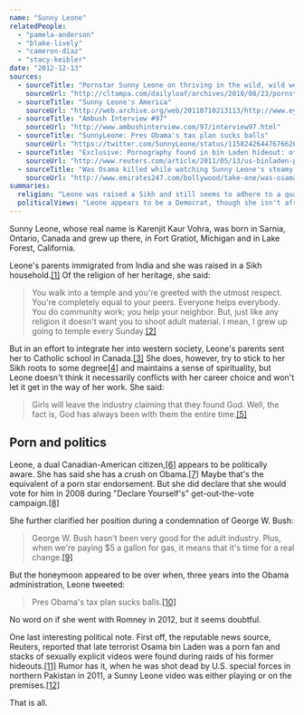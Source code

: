 ```yaml
---
name: "Sunny Leone"
relatedPeople:
  - "pamela-anderson"
  - "blake-lively"
  - "cameron-diaz"
  - "stacy-keibler"
date: "2012-12-13"
sources:
  - sourceTitle: "Pornstar Sunny Leone on thriving in the wild, wild west of the adult film industry"
    sourceUrl: "http://cltampa.com/dailyloaf/archives/2010/08/23/pornstar-sunny-leone-on-thriving-in-the-wild-wild-west-of-the-adult-industry-nsfw#.ULcCNYXJCBg"
  - sourceTitle: "Sunny Leone's America"
    sourceUrl: "http://web.archive.org/web/20110710213113/http://www.eyeweekly.com/scrollingeye/article/32910"
  - sourceTitle: "Ambush Interview #97"
    sourceUrl: "http://www.ambushinterview.com/97/interview97.html"
  - sourceTitle: "SunnyLeone: Pres Obama's tax plan sucks balls"
    sourceUrl: "https://twitter.com/SunnyLeone/status/115824264476766209"
  - sourceTitle: "Exclusive: Pornography found in bin Laden hideout: officials"
    sourceUrl: "http://www.reuters.com/article/2011/05/13/us-binladen-porn-idUSTRE74C4RK20110513"
  - sourceTitle: "Was Osama killed while watching Sunny Leone's steamy video?"
    sourceUrl: "http://www.emirates247.com/bollywood/take-one/was-osama-killed-while-watching-sunny-leone-s-steamy-video-2012-07-09-1.466473"
summaries:
  religion: "Leone was raised a Sikh and still seems to adhere to a qualified version of that faith."
  politicalViews: "Leone appears to be a Democrat, though she isn't afraid of criticizing Obama."
---
```


Sunny Leone, whose real name is Karenjit Kaur Vohra, was born in Sarnia, Ontario, Canada and grew up there, in Fort Gratiot, Michigan and in Lake Forest, California.

Leone's parents immigrated from India and she was raised in a Sikh household.<a class="source-citation" href="#http%3A%2F%2Fcltampa.com%2Fdailyloaf%2Farchives%2F2010%2F08%2F23%2Fpornstar-sunny-leone-on-thriving-in-the-wild-wild-west-of-the-adult-industry-nsfw%23.ULcCNYXJCBg" title="Pornstar Sunny Leone on thriving in the wild, wild west of the adult film industry">[1]</a> Of the religion of her heritage, she said:

>You walk into a temple and you're greeted with the utmost respect. You're completely equal to your peers. Everyone helps everybody. You do community work; you help your neighbor. But, just like any religion it doesn't want you to shoot adult material. I mean, I grew up going to temple every Sunday.<a class="source-citation" href="#http%3A%2F%2Fcltampa.com%2Fdailyloaf%2Farchives%2F2010%2F08%2F23%2Fpornstar-sunny-leone-on-thriving-in-the-wild-wild-west-of-the-adult-industry-nsfw%23.ULcCNYXJCBg" title="Pornstar Sunny Leone on thriving in the wild, wild west of the adult film industry">[2]</a>

But in an effort to integrate her into western society, Leone's parents sent her to Catholic school in Canada.<a class="source-citation" href="#http%3A%2F%2Fcltampa.com%2Fdailyloaf%2Farchives%2F2010%2F08%2F23%2Fpornstar-sunny-leone-on-thriving-in-the-wild-wild-west-of-the-adult-industry-nsfw%23.ULcCNYXJCBg" title="Pornstar Sunny Leone on thriving in the wild, wild west of the adult film industry">[3]</a> She does, however, try to stick to her Sikh roots to some degree<a class="source-citation" href="#http%3A%2F%2Fweb.archive.org%2Fweb%2F20110710213113%2Fhttp%3A%2F%2Fwww.eyeweekly.com%2Fscrollingeye%2Farticle%2F32910" title="Sunny Leone&apos;s America">[4]</a> and maintains a sense of spirituality, but Leone doesn't think it necessarily conflicts with her career choice and won't let it get in the way of her work. She said:

>Girls will leave the industry claiming that they found God. Well, the fact is, God has always been with them the entire time.<a class="source-citation" href="#http%3A%2F%2Fweb.archive.org%2Fweb%2F20110710213113%2Fhttp%3A%2F%2Fwww.eyeweekly.com%2Fscrollingeye%2Farticle%2F32910" title="Sunny Leone&apos;s America">[5]</a>

## 

## Porn and politics

Leone, a dual Canadian-American citizen,<a class="source-citation" href="#http%3A%2F%2Fwww.ambushinterview.com%2F97%2Finterview97.html" title="Ambush Interview #97">[6]</a> appears to be politically aware. She has said she has a crush on Obama.<a class="source-citation" href="#http%3A%2F%2Fweb.archive.org%2Fweb%2F20110710213113%2Fhttp%3A%2F%2Fwww.eyeweekly.com%2Fscrollingeye%2Farticle%2F32910" title="Sunny Leone&apos;s America">[7]</a> Maybe that's the equivalent of a porn star endorsement. But she did declare that she would vote for him in 2008 during "Declare Yourself's" get-out-the-vote campaign.<a class="source-citation" href="#http%3A%2F%2Fweb.archive.org%2Fweb%2F20110710213113%2Fhttp%3A%2F%2Fwww.eyeweekly.com%2Fscrollingeye%2Farticle%2F32910" title="Sunny Leone&apos;s America">[8]</a>

She further clarified her position during a condemnation of George W. Bush:

>George W. Bush hasn't been very good for the adult industry. Plus, when we're paying $5 a gallon for gas, it means that it's time for a real change.<a class="source-citation" href="#http%3A%2F%2Fweb.archive.org%2Fweb%2F20110710213113%2Fhttp%3A%2F%2Fwww.eyeweekly.com%2Fscrollingeye%2Farticle%2F32910" title="Sunny Leone&apos;s America">[9]</a>

But the honeymoon appeared to be over when, three years into the Obama administration, Leone tweeted:

>Pres Obama's tax plan sucks balls.<a class="source-citation" href="#https%3A%2F%2Ftwitter.com%2FSunnyLeone%2Fstatus%2F115824264476766209" title="SunnyLeone: Pres Obama&apos;s tax plan sucks balls">[10]</a>

No word on if she went with Romney in 2012, but it seems doubtful.

One last interesting political note. First off, the reputable news source, Reuters, reported that late terrorist Osama bin Laden was a porn fan and stacks of sexually explicit videos were found during raids of his former hideouts.<a class="source-citation" href="#http%3A%2F%2Fwww.reuters.com%2Farticle%2F2011%2F05%2F13%2Fus-binladen-porn-idUSTRE74C4RK20110513" title="Exclusive: Pornography found in bin Laden hideout: officials">[11]</a> Rumor has it, when he was shot dead by U.S. special forces in northern Pakistan in 2011, a Sunny Leone video was either playing or on the premises.<a class="source-citation" href="#http%3A%2F%2Fwww.emirates247.com%2Fbollywood%2Ftake-one%2Fwas-osama-killed-while-watching-sunny-leone-s-steamy-video-2012-07-09-1.466473" title="Was Osama killed while watching Sunny Leone&apos;s steamy video?">[12]</a>

That is all.